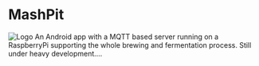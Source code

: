 # MashPit
![Logo](/app/src/main/res/drawable-hdpi/ic_launcher.png?raw=true "MashPit")
An Android app with a MQTT based server running on a RaspberryPi supporting the whole brewing and fermentation process.
Still under heavy development....
